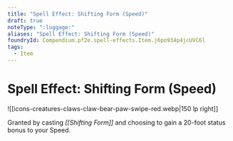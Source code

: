 ```yaml
---
title: "Spell Effect: Shifting Form (Speed)"
draft: true
noteType: ":luggage:"
aliases: "Spell Effect: Shifting Form (Speed)"
foundryId: Compendium.pf2e.spell-effects.Item.j6po934p4jcUVC6l
tags:
  - Item
---
```


# Spell Effect: Shifting Form (Speed)
![[icons-creatures-claws-claw-bear-paw-swipe-red.webp|150 lp right]]

Granted by casting _[[Shifting Form]]_ and choosing to gain a 20-foot status bonus to your Speed.
